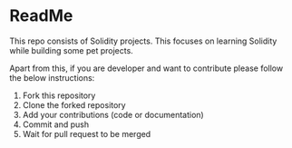 # ReadMe

This repo consists of Solidity projects. This focuses on learning Solidity while building some pet projects.

Apart from this, if you are developer and want to contribute please follow the below instructions:

1. Fork this repository
2. Clone the forked repository
3. Add your contributions (code or documentation)
4. Commit and push
5. Wait for pull request to be merged
